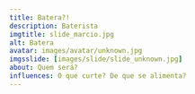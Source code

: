 ```yaml
---
title: Batera?!
description: Baterista
imgtitle: slide_marcio.jpg
alt: Batera
avatar: images/avatar/unknown.jpg
imgsslide: [images/slide/slide_unknown.jpg]
about: Quem será?
influences: O que curte? De que se alimenta?
---
```

